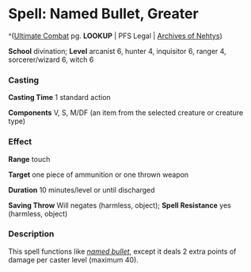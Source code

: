 # Spell: Named Bullet, Greater

^([Ultimate Combat][ss-greater-named-bullet] pg. **LOOKUP** | PFS Legal | [Archives of Nehtys][sn-greater-named-bullet])

**School** divination; **Level** arcanist 6, hunter 4, inquisitor 6, ranger 4, sorcerer/wizard 6, witch 6

### Casting

**Casting Time** 1 standard action  

**Components** V, S, M/DF (an item from the selected creature or creature type)

### Effect

**Range** touch  

**Target** one piece of ammunition or one thrown weapon  

**Duration** 10 minutes/level or until discharged  

**Saving Throw** Will negates (harmless, object); **Spell Resistance** yes (harmless, object)

### Description

This spell functions like _[named bullet]_, except it deals 2 extra points of damage per caster level (maximum 40).

[ss-greater-named-bullet]: http://paizo.com/pathfinderRPG/v57
[sn-greater-named-bullet]: http://www.archivesofnethys.com/SpellDisplay.aspx?ItemName=Named%20Bullet%2C%20Greater
[named bullet]: http://www.archivesofnethys.com/SpellDisplay.aspx?ItemName=named%20bullet